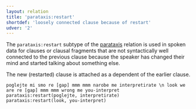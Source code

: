 ```yaml
---
layout: relation
title: 'parataxis:restart'
shortdef: 'loosely connected clause because of restart'
udver: '2'
---
```


The `parataxis:restart` subtype of the [parataxis]() relation is used in spoken data for clauses
or clausal fragments that are not syntactically well connected to the previous clause because
the speaker has changed their mind and started talking about something else.

The new (restarted) clause is attached as a dependent of the earlier clause.

~~~ sdparse
poglejte mi smo re [gap] mmm mmm narobe me interpretirate \n look we are re [gap] mmm mmm wrong me you-interpret
parataxis:restart(poglejte, interpretirate)
parataxis:restart(look, you-interpret)
~~~

<!-- Interlanguage links updated Po lis 14 15:35:43 CET 2022 -->
